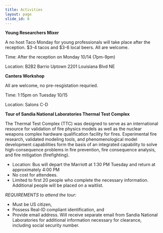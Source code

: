 ```yaml
---
title: Activities
layout: page
slide_id: 8
---
```


**Young Researchers Mixer**

A no host Taco Monday for young professionals will take place after the reception. $3-4 tacos and $3-6 local beers. All are welcome. 

Time: After the reception on Monday 10/14 (7pm-9pm)

Location: B2B2 Barrio Uptown 2201 Louisiana Blvd NE

**Cantera Workshop**

All are welcome, no pre-resgistation requried.  

Time: 1:15pm on Tuesday 10/15

Location: Salons C-D


**Tour of Sandia National Laboratories Thermal Test Complex**

The Thermal Test Complex (TTC) was designed to serve as an international resource for validation of fire physics models as well as the nuclear weapons complex hardware qualification facility for fires.  Experimental fire research, validated modeling tools, and phenomenological model development capabilities form the basis of an integrated capability to solve high-consequence problems in fire prevention, fire consequence analysis, and fire mitigation (firefighting).

* Location: Bus will depart the Marriott at 1:30 PM Tuesday and return at approximately 4:00 PM
* No cost for attendees.
* Limited to first 20 people who complete the necessary information. Additional people will be placed on a waitlist.

*REQUIREMENTS to attend the tour:*
* Must be US citizen, 
* Possess Real-ID compliant identification, and 
* Provide email address. Will receive separate email from Sandia National Laboratories for additional information necessary for clearance, including social security number.